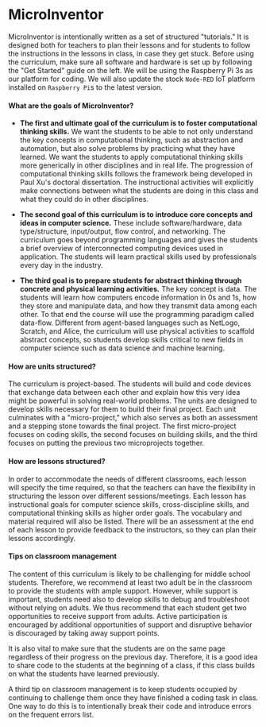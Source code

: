 # MicroInventor

MicroInventor is intentionally written as a set of structured
"tutorials." It is designed both for teachers to plan their lessons
and for students to follow the instructions in the lessons in class, in
case they get stuck. Before using the curriculum, make sure all software
and hardware is set up by following the "Get Started" guide on the
left. We will be using the Raspberry Pi 3s as our platform for coding.
We will also update the stock `Node-RED` IoT platform installed on
`Raspberry Pi`s to the latest version.

#### What are the goals of MicroInventor?

* **The first and ultimate goal of the curriculum is to foster
computational thinking skills.** We want the students to be able to not
only understand the key concepts in computational thinking, such as
abstraction and automation, but also solve problems by practicing what
they have learned. We want the students to apply computational thinking
skills more generically in other disciplines and in real life. The
progression of computational thinking skills follows the framework being
developed in Paul Xu\'s doctoral dissertation. The instructional
activities will explicitly make connections between what the students
are doing in this class and what they could do in other disciplines.

* **The second goal of this curriculum is to introduce core concepts and
ideas in computer science.** These include software/hardware, data
type/structure, input/output, flow control, and networking. The
curriculum goes beyond programming languages and gives the students a
brief overview of interconnected computing devices used in application.
The students will learn practical skills used by professionals every day
in the industry.

* **The third goal is to prepare students for abstract thinking through
concrete and physical learning activities.** The key concept is data.
The students will learn how computers encode information in 0s and 1s,
how they store and manipulate data, and how they transmit data among
each other. To that end the course will use the programming paradigm
called data-flow. Different from agent-based languages such as NetLogo,
Scratch, and Alice, the curriculum will use physical activities to
scaffold abstract concepts, so students develop skills critical to new
fields in computer science such as data science and machine learning.

#### How are units structured?

The curriculum is project-based. The students will build and code
devices that exchange data between each other and explain how this very
idea might be powerful in solving real-world problems. The units are
designed to develop skills necessary for them to build their final
project. Each unit culminates with a \"micro-project,\" which also
serves as both an assessment and a stepping stone towards the final
project. The first micro-project focuses on coding skills, the second
focuses on building skills, and the third focuses on putting the
previous two microprojects together.

#### How are lessons structured?

In order to accommodate the needs of different classrooms, each lesson
will specify the time required, so that the teachers can have the
flexibility in structuring the lesson over different sessions/meetings.
Each lesson has instructional goals for computer science skills,
cross-discipline skills, and computational thinking skills as higher
order goals. The vocabulary and material required will also be listed.
There will be an assessment at the end of each lesson to provide
feedback to the instructors, so they can plan their lessons accordingly.

#### Tips on classroom management

The content of this curriculum is likely to be challenging for middle
school students. Therefore, we recommend at least two adult be in the
classroom to provide the students with ample support. However, while
support is important, students need also to develop skills to debug and
troubleshoot without relying on adults. We thus recommend that each
student get two opportunities to receive support from adults. Active
participation is encouraged by additional opportunities of support and
disruptive behavior is discouraged by taking away support points.

It is also vital to make sure that the students are on the same page
regardless of their progress on the previous day. Therefore, it is a
good idea to share code to the students at the beginning of a class, if
this class builds on what the students have learned previously.

A third tip on classroom management is to keep students occupied by
continuing to challenge them once they have finished a coding task in
class. One way to do this is to intentionally break their code and
introduce errors on the frequent errors list.
